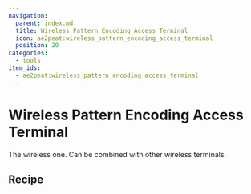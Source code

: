 ```yaml
---
navigation:
  parent: index.md
  title: Wireless Pattern Encoding Access Terminal
  icon: ae2peat:wireless_pattern_encoding_access_terminal
  position: 20
categories:
  - tools
item_ids:
  - ae2peat:wireless_pattern_encoding_access_terminal
---
```


# Wireless Pattern Encoding Access Terminal

The wireless one. Can be combined with other wireless terminals.

## Recipe

<RecipeFor id="ae2peat:wireless_pattern_encoding_access_terminal" />
